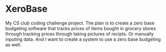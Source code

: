 # XeroBase
My CS club coding challenge project. The plan is to create a zero base budgeting software that tracks prices of items bought in grocery stores through tracking prices through taking pictures of recipts. Or manually inputing data. And I want to create a system to use a zero base budgeting as well.
